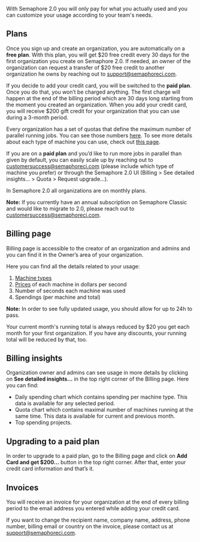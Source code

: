 With Semaphore 2.0 you will only pay for what you actually used and you can
customize your usage according to your team's needs.

## Plans

Once you sign up and create an organization, you are automatically on a
**free plan**. With this plan, you will get $20 free credit every 30 days for
the first organization you create on Semaphore 2.0. If needed, an owner of 
the organization can request a transfer of $20 free credit to another organization
he owns by reaching out to [support@semaphoreci.com](mailto:support@semaphoreci.com).

If you decide to add your credit card, you will be switched to the
**paid plan**. Once you do that, you won’t be charged anything. The first
charge will happen at the end of the billing period which are 30 days long
starting from the moment you created an organization. When you add your credit
card, you will receive $200 gift credit for your organization that you can use
during a 3-month period.

Every organization has a set of quotas that define the maximum number of parallel running jobs.
You can see those numbers [here](https://docs.semaphoreci.com/article/133-quotas-and-limits#quotas-for-maximum-parallel-running-jobs-in-an-organization).
To see more details about each type of machine you can use, check out [this page](https://docs.semaphoreci.com/article/20-machine-types).

If you are on a **paid plan** and you’d like to run more jobs in parallel
than given by default, you can easily scale up by reaching out to
[customersuccess@semaphoreci.com](mailto:customersuccess@semaphoreci.com) (please include which type of 
machine you prefer) or through the Semaphore 2.0 UI (Billing > See detailed insights… > Quota > Request upgrade…).

In Semaphore 2.0 all organizations are on monthly plans.

**Note:** If you currently have an annual subscription on Semaphore Classic and
would like to migrate to 2.0, please reach out to
[customersuccess@semaphoreci.com](mailto:customersuccess@semaphoreci.com).

## Billing page

Billing page is accessible to the creator of an organization and admins and you can
find it in the Owner’s area of your organization.

Here you can find all the details related to your usage:

1. [Machine types](https://docs.semaphoreci.com/article/20-machine-types)
2. [Prices](https://semaphoreci.com/pricing) of each machine in dollars per second
3. Number of seconds each machine was used
4. Spendings (per machine and total)

**Note:** In order to see fully updated usage, you should allow for up to
24h to pass.

Your current month's running total is always reduced by $20 you get each month
for your first organization. If you have any discounts, your running total will
be reduced by that, too.

## Billing insights

Organization owner and admins can see usage in more details by clicking on
**See detailed insights…** in the top right corner of the Billing page. Here
you can find:

- Daily spending chart which contains spending per machine type. This data is 
available for any selected period.
- Quota chart which contains maximal number of machines running at the same time. 
This data is available for current and previous month.
- Top spending projects.

## Upgrading to a paid plan

In order to upgrade to a paid plan, go to the Billing page and click on
**Add Card and get $200…** button in the top right corner. After that, enter
your credit card information and that’s it.

## Invoices

You will receive an invoice for your organization at the end of every billing
period to the email address you entered while adding your credit card.

If you want to change the recipient name, company name, address, phone number,
billing email or country on the invoice, please contact us at
[support@semaphoreci.com](mailto:support@semaphoreci.com).
